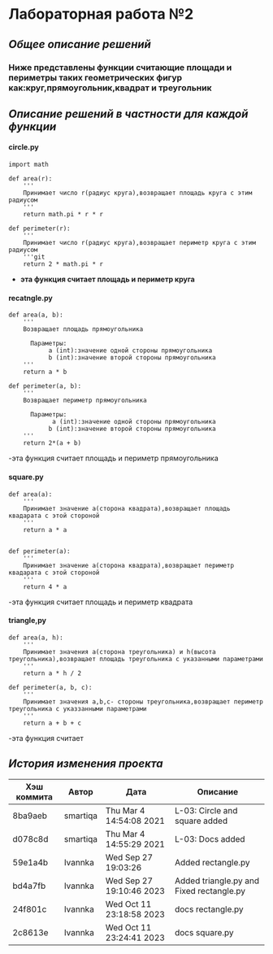 
# Лабораторная работа №2
## _Общее описание решений_
### Ниже представлены функции считающие площади и периметры таких геометрических фигур как:круг,прямоугольник,квадрат и треугольник
## _Описание решений в частности для каждой функции_ 

#### circle.py
``` 
import math

def area(r):
    '''
    Принимает число r(радиус круга),возвращает площадь круга с этим радиусом
    '''
    return math.pi * r * r

def perimeter(r):
    '''
    Принимает число r(радиус круга),возвращает периметр круга с этим радиусом
    '''git
    return 2 * math.pi * r
```
- **эта функция считает площадь и периметр круга**


#### recatngle.py
```
def area(a, b): 
    '''
    Возвращает площадь прямоугольника

      Параметры:
           a (int):значение одной стороны прямоугольника
           b (int):значение второй стороны прямоугольника
    ''' 
    return a * b 

def perimeter(a, b): 
    '''
    Возвращает периметр прямоугольника

      Параметры:
            a (int):значение одной стороны прямоугольника
           b (int):значение второй стороны прямоугольника
    '''
    return 2*(a + b)
```
-эта функция считает площадь и периметр прямоугольника

#### square.py
```
def area(a):
    '''
    Принимает значение a(сторонa квадрата),возвращает площадь квадарата с этой стороной
    '''
    return a * a


def perimeter(a):
    '''
    Принимает значение a(сторонa квадрата),возвращает периметр квадарата с этой стороной
    '''
    return 4 * a
```
-эта функция считает площадь и периметр квадрата

#### triangle,py
```
def area(a, h):
    '''
    Принимает значения a(сторона треугольника) и h(высота треугольника),возвращает площадь треугольника с указанными параметрами
    '''
    return a * h / 2 

def perimeter(a, b, c): 
    '''
    Принимает значения a,b,c- стороны треугольника,возвращает периметр треугольника с указзанными параметрами
    '''
    return a + b + c 
```
-эта функция считает
 
## _История изменения проекта_
| Хэш коммита|   Автор   |           Дата          |                Описание                |
|------------|-----------|-------------------------|----------------------------------------|
|  8ba9aeb   |  smartiqa | Thu Mar 4 14:54:08 2021 |     L-03: Circle and square added      |
|  d078c8d   |  smartiqa | Thu Mar 4 14:55:29 2021 |           L-03: Docs added             |
|  59e1a4b   |  Ivannka  |  Wed Sep 27 19:03:26    |            Added rectangle.py          |
|  bd4a7fb   |  Ivannka  | Wed Sep 27 19:10:46 2023|Added triangle.py and Fixed rectangle.py| |  6c2e215   |  Ivannka  | Wed Oct 11 23:09:34 2023|           docs circle.py               |
|  24f801c   |  Ivannka  | Wed Oct 11 23:18:58 2023|          docs rectangle.py             |
|  2c8613e   |  Ivannka  | Wed Oct 11 23:24:41 2023|           docs square.py               |
